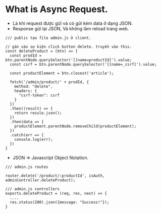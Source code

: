 # What is Async Request.
- Là khi request được gửi và có gửi kèm data ở dạng JSON.
- Response gửi lại JSON, Và không làm reload trang web.

```
/// public tạo file admin.js ở client.

// gán vào sự kiện click button delete. truyền vào this.
const deleteProduct = (btn) => {
  const prodId = btn.parentNode.querySelector('[[name=productId]').value;
  const csrf = btn.parentNode.querySelector('[[name=_csrf]').value;

  const productElement = btn.closest('article');

  fetch('/admin/product/' + prodId, {
    method: "delete",
    headers: {
      "csrf-token": csrf
    }
  })
  .then((result) => {
    return resule.json();
  })
  .then(data => {
    productElement.parentNode.removeChild(productElement);
  })
  .catch(err => {
    console.log(err);
  })
}

```

- JSON => Javascript Object Notation.

```
/// admin.js routes

router.delete('/product/:productId', isAuth, adminController.deleteProduct);

/// admin.js controllers
exports.deleteProduct = (req, res, next) => {
  ....
  res.status(200).json({message: "Success!"});
}

```
